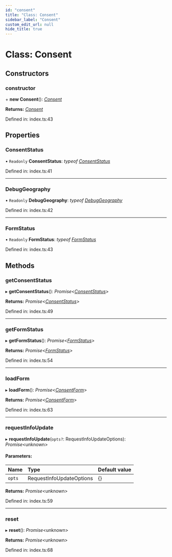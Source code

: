 ```yaml
---
id: "consent"
title: "Class: Consent"
sidebar_label: "Consent"
custom_edit_url: null
hide_title: true
---
```


# Class: Consent

## Constructors

### constructor

\+ **new Consent**(): [*Consent*](consent.md)

**Returns:** [*Consent*](consent.md)

Defined in: index.ts:43

## Properties

### ConsentStatus

• `Readonly` **ConsentStatus**: *typeof* [*ConsentStatus*](../enums/consentstatus.md)

Defined in: index.ts:41

___

### DebugGeography

• `Readonly` **DebugGeography**: *typeof* [*DebugGeography*](../enums/debuggeography.md)

Defined in: index.ts:42

___

### FormStatus

• `Readonly` **FormStatus**: *typeof* [*FormStatus*](../enums/formstatus.md)

Defined in: index.ts:43

## Methods

### getConsentStatus

▸ **getConsentStatus**(): *Promise*<[*ConsentStatus*](../enums/consentstatus.md)\>

**Returns:** *Promise*<[*ConsentStatus*](../enums/consentstatus.md)\>

Defined in: index.ts:49

___

### getFormStatus

▸ **getFormStatus**(): *Promise*<[*FormStatus*](../enums/formstatus.md)\>

**Returns:** *Promise*<[*FormStatus*](../enums/formstatus.md)\>

Defined in: index.ts:54

___

### loadForm

▸ **loadForm**(): *Promise*<[*ConsentForm*](consentform.md)\>

**Returns:** *Promise*<[*ConsentForm*](consentform.md)\>

Defined in: index.ts:63

___

### requestInfoUpdate

▸ **requestInfoUpdate**(`opts?`: RequestInfoUpdateOptions): *Promise*<unknown\>

#### Parameters:

Name | Type | Default value |
:------ | :------ | :------ |
`opts` | RequestInfoUpdateOptions | {} |

**Returns:** *Promise*<unknown\>

Defined in: index.ts:59

___

### reset

▸ **reset**(): *Promise*<unknown\>

**Returns:** *Promise*<unknown\>

Defined in: index.ts:68
